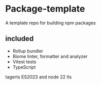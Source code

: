 # Package-template

A template repo for building npm packages

## included

- Rollup bundler
- Biome linter, formatter and analyzer
- Vitest tests
- TypeScript

tagerts ES2023 and node 22 lts
